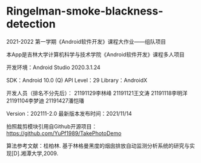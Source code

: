 # Ringelman-smoke-blackness-detection
2021-2022 第一学期《Android软件开发》课程大作业——组队项目

本App是吉林大学计算机科学与技术学院《Android软件开发》课程多人项目

开发环境：Android Studio 2020.3.1.24

SDK：Android 10.0 (Q) 
API Level：29
Library：AndroidX

开发人员（排名不分先后）：
21191129李林峰
21191121王文涛
21191118李明洋
21191104李梦迪
21191427潘恺璠

Version：202111-2.0
最新版本发布时间：2021/11/14

拍照裁剪模块引用自Github开源项目：https://github.com/YuPf1989/TakePhotoDemo

算法参考文献：桂柏林. 基于林格曼黑度的烟囱排放自动监测分析系统的研究与实现[D].湘潭大学,2009.
